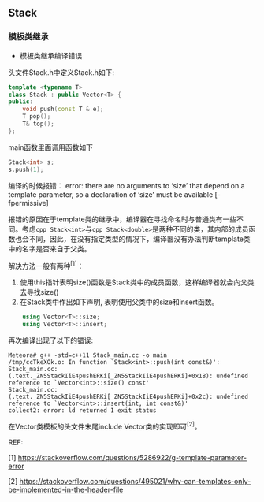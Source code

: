 ## Stack

### 模板类继承

* 模板类继承编译错误

头文件Stack.h中定义Stack.h如下: 
```cpp
template <typename T> 
class Stack : public Vector<T> {
public:
    void push(const T & e);
    T pop();
    T& top();
};
```
main函数里面调用函数如下
```cpp
Stack<int> s;
s.push(1);
```
编译的时候报错：
error: there are no arguments to ‘size’ that depend on a template parameter, so a declaration of ‘size’ must be available [-fpermissive]

报错的原因在于template类的继承中，编译器在寻找命名时与普通类有一些不同。考虑```cpp Stack<int>```与```cpp Stack<double>```是两种不同的类，其内部的成员函数也会不同，因此，在没有指定类型的情况下，编译器没有办法判断template类中的名字是否来自于父类。

解决方法一般有两种<sup>[1]</sup>：
1. 使用this指针表明size()函数是Stack类中的成员函数，这样编译器就会向父类去寻找size()
2. 在Stack类中作出如下声明, 表明使用父类中的size和insert函数。
```cpp
    using Vector<T>::size;
    using Vector<T>::insert;
``` 

再次编译出现了以下的错误:
```shell
Meteora# g++ -std=c++11 Stack_main.cc -o main
/tmp/ccTkeXOk.o: In function `Stack<int>::push(int const&)':
Stack_main.cc:(.text._ZN5StackIiE4pushERKi[_ZN5StackIiE4pushERKi]+0x18): undefined reference to `Vector<int>::size() const'
Stack_main.cc:(.text._ZN5StackIiE4pushERKi[_ZN5StackIiE4pushERKi]+0x2c): undefined reference to `Vector<int>::insert(int, int const&)'
collect2: error: ld returned 1 exit status
```
在Vector类模板的头文件末尾include Vector类的实现即可<sup>[2]</sup>。




REF:

[1] https://stackoverflow.com/questions/5286922/g-template-parameter-error

[2] https://stackoverflow.com/questions/495021/why-can-templates-only-be-implemented-in-the-header-file
